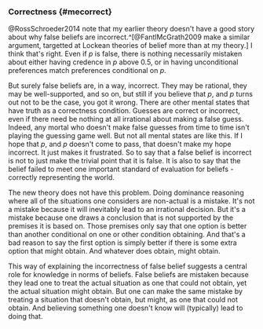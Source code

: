 ### Correctness {#mecorrect}

@RossSchroeder2014 note that my earlier theory doesn't have a good story about why false beliefs are incorrect.^[@FantlMcGrath2009 make a similar argument, targetted at Lockean theories of belief more than at my theory.] I think that's right. Even if $p$ is false, there is nothing necessarily mistaken about either having credence in $p$ above 0.5, or in having unconditional preferences match preferences conditional on $p$.

But surely false beliefs are, in a way, incorrect. They may be rational, they may be well-supported, and so on, but still if you believe that $p$, and $p$ turns out not to be the case, you got it wrong. There are other mental states that have truth as a correctness condition. Guesses are correct or incorrect, even if there need be nothing at all irrational about making a false guess. Indeed, any mortal who doesn't make false guesses from time to time isn't playing the guessing game well. But not all mental states are like this. If I hope that $p$, and $p$ doesn't come to pass, that doesn't make my hope incorrect. It just makes it frustrated. So to say that a false belief is incorrect is not to just make the trivial point that it is false. It is also to say that the belief failed to meet one important standard of evaluation for beliefs - correctly representing the world.

The new theory does not have this problem. Doing dominance reasoning where all of the situations one considers are non-actual is a mistake. It's not a mistake because it will inevitably lead to an irrational decision. But it's a mistake because one draws a conclusion that is not supported by the premises it is based on. Those premises only say that one option is better than another conditional on one or other condition obtaining. And that's a bad reason to say the first option is simply better if there is some extra option that might obtain. And whatever does obtain, might obtain.

This way of explaining the incorrectness of false belief suggests a central role for knowledge in norms of beliefs. False beliefs are mistaken because they lead one to treat the actual situation as one that could not obtain, yet the actual situation might obtain. But one can make the same mistake by treating a situation that doesn't obtain, but might, as one that could not obtain. And believing something one doesn't know will (typically) lead to doing that.

